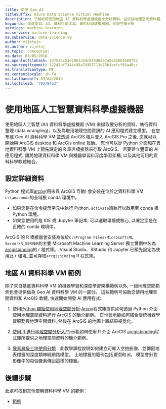 ```yaml
---
title: 使用 Geo AI
titleSuffix: Azure Data Science Virtual Machine
description: 了解如何使用地區 AI 資料科學虛擬機器來分析資料，並依據地理空間資料建立模型。
keywords: 深度學習、AI、資料科學工具、資料科學虛擬機器、地理空間分析
services: machine-learning
ms.service: machine-learning
ms.subservice: data-science-vm
author: vijetajo
ms.author: vijetaj
ms.topic: conceptual
ms.date: 03/05/2018
ms.openlocfilehash: 2d7532c51e2963c0dc9f8d02e7a0e32864e80f92
ms.sourcegitcommit: 32242bf7144c98a7d357712e75b1aefcf93a40cc
ms.translationtype: MT
ms.contentlocale: zh-TW
ms.lasthandoff: 09/04/2019
ms.locfileid: "70278423"
---
```

# <a name="using-the-geo-artificial-intelligence-data-science-virtual-machine"></a>使用地區人工智慧資料科學虛擬機器

使用地區人工智慧 (AI) 資料科學虛擬機器 (VM) 來擷取要分析的資料、執行資料整理 (data wrangling)，以及為取用地理空間資訊的 AI 應用程式建立模型。 在您布建 Geo AI 資料科學 VM 並透過 ArcGIS 帳戶登入 ArcGIS Pro 之後, 您就可以開始與 ArcGIS desktop 和 ArcGIs online 互動。 您也可以從 Python 介面和在異地資料科學 VM 上預先設定的 R 語言橋接器來存取 ArcGIS。 若要建立豐富的 AI 應用程式, 請將地理資料科學 VM 與機器學習和深度學習架構, 以及其他可用的資料科學軟體結合。  


## <a name="configuration-details"></a>設定詳細資料

Python 程式庫[arcpy](https://pro.arcgis.com/en/pro-app/arcpy/main/arcgis-pro-arcpy-reference.htm)(用來與 ArcGIS 互動) 會安裝在位於之資料科學 VM ```c:\anaconda```的全域根 conda 環境中。

- 如果您是在命令提示字元中執行 Python, ```activate```請執行以啟用至 conda 根 Python 環境。
- 如果您使用的是 IDE 或 Jupyter 筆記本, 可以選取環境或核心, 以確定您是在正確的 conda 環境中。

ArcGIS 的 R 橋接器會安裝為位於```C:\Program Files\Microsoft\ML Server\R_SERVER```的主要 Microsoft Machine Learning Server 獨立實例中名為[arcgisbinding](https://github.com/R-ArcGIS/r-bridge)的 r 程式庫。 Visual Studio、RStudio 和 Jupyter 已預先設定為使用此 r 環境, 並可存取```arcgisbinding``` R 程式庫。 


## <a name="geo-ai-data-science-vm-samples"></a>地區 AI 資料科學 VM 範例

除了來自基底資料科學 VM 的機器學習和深度學習架構範例以外, 一組地理空間範例也會提供做為 Geo AI 資料科學 VM 的一部分。 這些範例可協助您使用地理空間資料和 ArcGIS 軟體, 快速開始開發 AI 應用程式:


1. 使用[Python 開始使用地理空間分析](https://github.com/Azure/DataScienceVM/blob/master/Notebooks/ArcGIS/Python%20walkthrough%20ArcGIS%20Data%20analysis%20and%20ML.ipynb):[Arcpy](https://pro.arcgis.com/en/pro-app/arcpy/main/arcgis-pro-arcpy-reference.htm)程式庫提供如何透過 Python 介面使用地理空間資料進行 ArcGIS 的簡介範例。 它也會示範如何結合傳統機器學習服務與地理空間資料, 然後在 ArcGIS 的地圖上將結果視覺化。

2. [使用 R 進行地理空間分析入門](https://github.com/Azure/DataScienceVM/blob/master/Notebooks/ArcGIS/R%20walkthrough%20ArcGIS%20Data%20analysis%20and%20ML.ipynb):示範如何使用 R 介面 ArcGIS [arcgisbinding](https://github.com/R-ArcGIS/r-bridge)程式庫所提供之地理空間資料的簡介範例。 

3. [像素層級土地使用分類](https://github.com/Azure/pixel_level_land_classification)：此教學課程說明如何建立可輸入空拍影像、並傳回地表標籤的深度類神經網路模型。 土地標籤的範例包括*重型*和*水*。 模型會針對影像中的每個像素傳回這樣的標籤。 


## <a name="next-steps"></a>後續步驟

此處可找到其他使用資料科學 VM 的範例：

* [範例](dsvm-samples-and-walkthroughs.md)